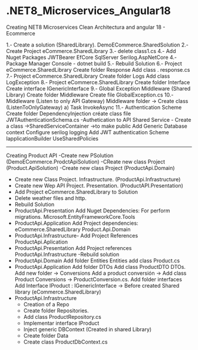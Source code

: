 # .NET8_Microservices_Angular18
Creating NET8 Microservices Clean Architectura and angular 18 - Ecommerce

1.- Create a solution (SharedLibrary). DemoECommerce.SharedSolution
2.- Create Project eCommerce.SharedLibrary
3.- delete class1.cs
4.- Add Nuget Packages
	JWTBearer
	EfCore
	SqlServer
	Serilog.AspNetCore
4.- Package Manager Console
	- dotnet build
5.- Rebuild Solution
6.- Project eCommerce.SharedLibrary
	Create folder Response
	Add class . response.cs
7.- Project eCommerce.SharedLibrary
	Create folder Logs
	Add class LogException
8.- Project eCommerce.SharedLibrary
	Create folder Interface
	Create interface IGenericInterface
9.- Global Exception Middleware (Shared Library)
	Create folder Middleware
	Create file GlobalException.cs
10.- Middleware (Listen to only API Gateway)
	Middleware folder -> Create class (ListenToOnlyGateway)
	a) Task InvokeAsync
11.- Authentication Scheme
	Create folder DependencyInjection
	créate class file JWTAuthenticationSchema.cs
	-Authetication to API
	Shared Service - Create a class ->SharedServiceContainer ->to make public
		Add Generic Database context
		Configure serilog logging
		Add JWT authentication Scheme
		IapplicationBuilder UseSharedPolicies

-------------------------------------------------------
Creating Product API
-Create new PSolution (DemoECommerce.ProdctApiSolution)
-CReate new class Project (Product.ApiSolution)
-Create new class Project (ProductApi.Domain)
- Create new Class Project. Infrastructure. (ProductApi.Infrastructure)
- Create new Wep API Project. Presentation. (ProductAPI.Presentation)
- Add Project eCommerce.SharedLibrary to Solution
- Delete weather files and http.
- Rebuild Solution
- ProductApi.Presentation
	Add Nuget Dependencies:
		For perform migrations. Microsoft.EntityFrameworkCore.Tools
- ProductApi.Application
	Add Project dependencies:
		eCommerce.SharedLibrary
		Product.Api.Domain
- ProductApi.Infrastructure-
	Add Project References
		ProductApi.Aplication
- ProductApi.Presentation
	Add Project references
		ProductApi.Infrastructure
-Rebuild solution
- ProductApi.Domain
	Add folder Entities
	Entities add class Product.cs
- ProductApi.Application
	Add folder DTOs
	Add class ProductDTO
	DTOs.
		Add  new folder -> Conversions
		Add a product conversión -> Add class Product Conversions -> ProductConversion.cs.
	Add folder interfaces
	Add Interface IProduct : IGenericInterface<Product> -> Before created Shared library (eCommerce.SharedLibrary)
- ProductApi.Infrastructure
	- Creation of a Repo 
	- Create folder Repositories.
	- Add class ProductRepository.cs
	- Implementar interface IProduct
	- Inject generic DBContext (Created in shared Library)
	- Create folder Data
	- Create class ProductDbContext.cs
		
	

	
	
	


